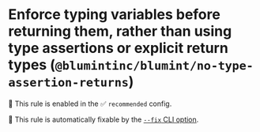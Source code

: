 # Enforce typing variables before returning them, rather than using type assertions or explicit return types (`@blumintinc/blumint/no-type-assertion-returns`)

💼 This rule is enabled in the ✅ `recommended` config.

🔧 This rule is automatically fixable by the [`--fix` CLI option](https://eslint.org/docs/latest/user-guide/command-line-interface#--fix).

<!-- end auto-generated rule header -->
